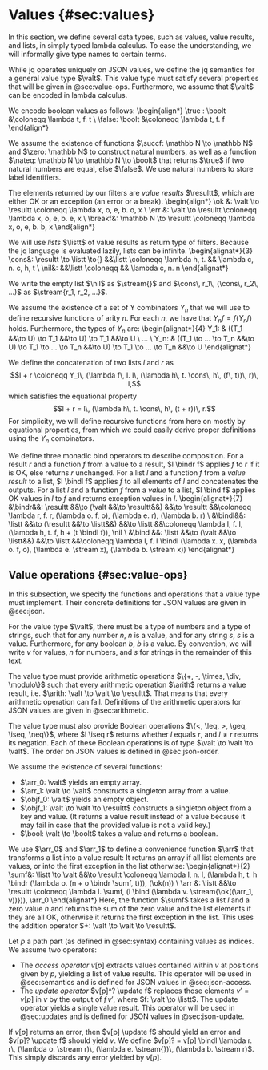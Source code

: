 # Values {#sec:values}

In this section, we define several data types, such as
values, value results, and lists, in simply typed lambda calculus.
To ease the understanding, we will informally give type names to certain terms.

While jq operates uniquely on JSON values,
we define the jq semantics for a general value type $\valt$.
This value type must satisfy several properties that will be given in @sec:value-ops.
Furthermore, we assume that $\valt$ can be encoded in lambda calculus.

We encode boolean values as follows:
\begin{align*}
\true : \boolt &\coloneqq \lambda t\, f. t \\
\false: \boolt &\coloneqq \lambda t\, f. f
\end{align*}

We assume the existence of functions
$\succf: \mathbb N \to \mathbb N$ and
$\zero: \mathbb N$ to construct natural numbers, as well as a function
$\nateq: \mathbb N \to \mathbb N \to \boolt$ that returns
$\true$ if two natural numbers are equal, else $\false$.
We use natural numbers to store label identifiers.

The elements returned by our filters are _value results_ $\resultt$, which are
either OK or an exception (an error or a break).
\begin{align*}
\ok    &: \valt \to \resultt \coloneqq \lambda x\, o\, e\, b. o\, x \\
\err   &: \valt \to \resultt \coloneqq \lambda x\, o\, e\, b. e\, x \\
\breakf&: \mathbb N \to \resultt \coloneqq \lambda x\, o\, e\, b. b\, x
\end{align*}

We will use _lists_ $\listt$ of value results as return type of filters.
Because the jq language is evaluated lazily, lists can be infinite.
\begin{alignat*}{3}
\cons&: \resultt \to \listt \to{} &&\listt \coloneqq \lambda h\, t. && \lambda c\, n. c\, h\, t \\
\nil&:                                  &&\listt \coloneqq                && \lambda c\, n. n
\end{alignat*}

We write the empty list
$\nil$ as $\stream{}$ and
$\cons\, r_1\, (\cons\, r_2\, ...)$ as $\stream{r_1, r_2, ...}$.

We assume the existence of a set of Y combinators $Y_n$ that we will use to
define recursive functions of arity $n$.
For each $n$, we have that $Y_n f = f (Y_n f)$ holds.
Furthermore, the types of $Y_n$ are:
\begin{alignat*}{4}
Y_1: & ((T_1                 &&\to U) \to T_1                 &&\to U) \to T_1                 &&\to U \\
... \\
Y_n: & ((T_1 \to ... \to T_n &&\to U) \to T_1 \to ... \to T_n &&\to U) \to T_1 \to ... \to T_n &&\to U
\end{alignat*}

We define the concatenation of two lists $l$ and $r$ as
$$l + r \coloneqq Y_1\, (\lambda f\, l. l\, (\lambda h\, t. \cons\, h\, (f\, t))\, r)\, l,$$
which satisfies the equational property
$$l + r = l\, (\lambda h\, t. \cons\, h\, (t + r))\, r.$$
For simplicity, we will define recursive functions from here on mostly by equational properties,
from which we could easily derive proper definitions using the $Y_n$ combinators.

We define three monadic bind operators to describe composition.
For a result $r$ and a function $f$ from a value to a result,
$l \bindr f$ applies $f$ to $r$ if it is OK, else returns $r$ unchanged.
For a list $l$ and a function $f$ from a _value result_ to a list,
$l \bindl f$ applies $f$ to all elements of $l$ and concatenates the outputs.
For a list $l$ and a function $f$ from a _value_ to a list,
$l \bind f$ applies OK values in $l$ to $f$ and returns exception values in $l$.
\begin{alignat*}{7}
&\bindr&&: \resultt &&\to (\valt &&\to \resultt&&) &&\to \resultt &&\coloneqq \lambda r\, f. r\, (\lambda o. f\, o)\, (\lambda e. r)\, (\lambda b. r) \\
&\bindl&&: \listt &&\to (\resultt &&\to \listt&&) &&\to \listt &&\coloneqq \lambda l\, f. l\, (\lambda h\, t. f\, h + (t \bindl f))\, \nil \\
&\bind &&: \listt &&\to (\valt &&\to \listt&&) &&\to \listt &&\coloneqq \lambda l\, f. l \bindl (\lambda x. x\, (\lambda o. f\, o)\, (\lambda e. \stream x)\, (\lambda b. \stream x))
\end{alignat*}


## Value operations {#sec:value-ops}

In this subsection, we specify the functions and operations
that a value type must implement.
Their concrete definitions for JSON values are given in @sec:json.

For the value type $\valt$, there must be a type of numbers and a type of strings, such that
for any number $n$, $n$ is a value, and
for any string $s$, $s$ is a value.
Furthermore, for any boolean $b$, $b$ is a value.
By convention, we will write
$v$ for values,
$n$ for numbers, and
$s$ for strings
in the remainder of this text.

The value type must provide arithmetic operations $\{+, -, \times, \div, \modulo\}$
such that every arithmetic operation $\arith$ returns a value result, i.e.
$\arith: \valt \to \valt \to \resultt$.
That means that every arithmetic operation can fail.
Definitions of the arithmetic operators for JSON values are given in @sec:arithmetic.

The value type must also provide Boolean operations
$\{<, \leq, >, \geq, \iseq, \neq\}$, where
$l \iseq r$ returns whether $l$ equals $r$, and
$l \neq r$ returns its negation.
Each of these Boolean operations is of type $\valt \to \valt \to \valt$.
The order on JSON values is defined in @sec:json-order.

We assume the existence of several functions:

- $\arr_0: \valt$ yields an empty array.
- $\arr_1: \valt \to \valt$ constructs a singleton array from a value.
- $\objf_0: \valt$ yields an empty object.
- $\objf_1: \valt \to \valt \to \resultt$ constructs a singleton object from a key and value.
  (It returns a value result instead of a value because it
  may fail in case that the provided value is not a valid key.)
- $\bool: \valt \to \boolt$ takes a value and returns a boolean.

We use $\arr_0$ and $\arr_1$ to define a convenience function $\arr$
that transforms a list into a value result:
It returns an array if all list elements are values, or into
the first exception in the list otherwise:
\begin{alignat*}{2}
\sumf&: \listt \to \valt &&\to \resultt \coloneqq \lambda l\, n. l\, (\lambda h\, t. h \bindr (\lambda o. (n + o \bindr \sumf\, t)))\, (\ok(n)) \\
\arr &: \listt           &&\to \resultt \coloneqq \lambda l. \sumf\, (l \bind (\lambda v. \stream{\ok((\arr_1\, v))}))\, \arr_0
\end{alignat*}
Here, the function $\sumf$ takes a list $l$ and a zero value $n$ and
returns the sum of the zero value and the list elements if they are all OK,
otherwise it returns the first exception in the list.
This uses the addition operator $+: \valt \to \valt \to \resultt$.

Let $p$ a path part (as defined in @sec:syntax) containing values as indices.
We assume two operators:

- The _access operator_ $v[p]$ extracts values contained within $v$
  at positions given by $p$, yielding a list of value results.
  This operator will be used in @sec:semantics and
  is defined for JSON values in @sec:json-access.
- The _update operator_ $v[p]^? \update f$ replaces
  those elements $v' = v[p]$ in $v$ by
  the output of $f\, v'$, where $f: \valt \to \listt$.
  The update operator yields a single value result.
  This operator will be used in @sec:updates and
  is defined for JSON values in @sec:json-update.

If $v[p]$ returns an error, then
$v[p] \update f$ should yield an error and
$v[p]? \update f$ should yield $v$.
We define $v[p]? = v[p] \bindl \lambda r. r\, (\lambda o. \stream r)\, (\lambda e. \stream{})\, (\lambda b. \stream r)$.
This simply discards any error yielded by $v[p]$.
